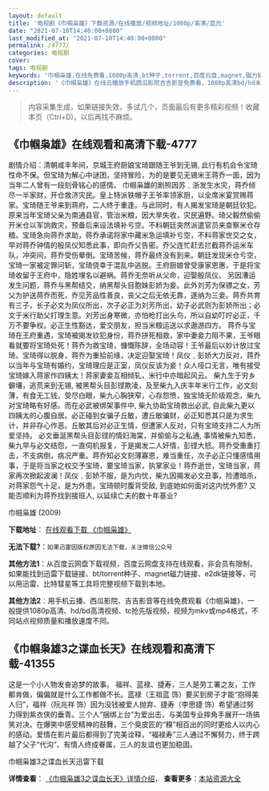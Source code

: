 ```yaml
---
layout: default
title: '电视剧《巾帼枭雄》下载资源/在线播放/视频地址/1080p/高清/蓝光'
date: "2021-07-10T14:40:00+0800"
last_modified_at: "2021-07-10T14:40:00+0800"
permalink: /4777/
categories: 电视剧
cover:
tags: 电视剧
keywords: '巾帼枭雄,在线免费看,1080p高清,bt种子,torrent,百度云盘,magnet,磁力链,迅雷下载资源'
description: '《巾帼枭雄》在线云播放手机西瓜影院吉吉影音免费看，1080p高清bd/hd未删减完整版和tc抢先枪版，mkv/mp4格式，附带bt/torrent种子、magnet/磁力链、百度云盘、网盘资源迅雷下载链接'
---
```


>内容采集生成，如果链接失效，多试几个，页面最后有更多精彩视频！收藏本页（Ctrl+D)，以后再找不麻烦。


## 《巾帼枭雄》在线观看和高清下载-4777

剧情介绍：清朝咸丰年间，京城王府厨娘宝琦跟随王爷到无锡, 此行有机会令宝琦性命不保。但宝琦为解心中谜团，坚持冒险，为的是要见无锡米王蒋乔一面，因为当年二人曾有一段刻骨铭心的感情。 巾帼枭雄的剧照因苏﹑浙发生水灾，蒋乔倾尽一半家财，开仓救济灾民。皇上特派铁帽子王爷率领家厨，以全席米宴赏赐蒋家。宝琦随王爷来到蒋府，二人终于重逢。与此同时，有人揭发宝琦是朝廷钦犯。原来当年宝琦父亲为南通县官，管治米粮，因大旱失收，灾民遍野。琦父毅然偷偷开米仓以军饷救灾，预备后来设法填补亏空。不料朝廷突然派遣官员来查察米仓存粮。宝琦急向蒋乔求助，蒋乔承诺将家中藏米急运填补亏空，不料蒋家世交之女，早对蒋乔钟情的殷凤仪知悉此事，即向乔父告密。乔父连忙赶去拦截蒋乔运米车队，冲突间，蒋乔受伤晕倒。宝琦苦候，蒋乔最终没有到来。朝廷发现米仓亏空，宝琦一家被定罪问斩，宝琦侥幸于混乱中逃脱。王府厨娘曾受康家恩惠，于是将宝琦收留于王府中，隐姓埋名以避祸。蒋乔无奈听从父命，迎娶殷凤仪。 另因漕运发生问题，蒋乔与黑帮结交，纳黑帮头目胞妹彭娇为妾。此外刘芳为保镖之女，芳父为护送蒋乔而死，乔见芳品性善良，丧父之后无依无靠，遂纳为三妾。蒋乔共育有三子，长子必文为凤仪所出，次子必正为刘芳所出，幼子必武则为彭娇所出；必文于米行助父打理生意。刘芳出身寒微，亦怕枪打出头鸟，所以自幼叮咛必正，千万不要争权。必正生性豁达，爱交朋友，担当米粮运送以求遨游四方。 蒋乔与宝琦在王府重遇，宝琦被揭发钦犯身份，蒋乔拼死相救，家中妻妾力阻不果，王爷眼看就要将宝琦处死！蒋乔为救宝琦，慷慨陈辞，全场动容！王爷最后以妙计放过宝琦。宝琦得以脱身，蒋乔为重拾前缘，决定迎娶宝琦！凤仪﹑彭娇大力反对，蒋乔以当年与宝琦有婚约，宝琦理应是正室，凤仪反该为妾！众人哑口无言，唯有接受宝琦嫁入蒋家作四姨太！蒋家妻妾互相倾轧，米行中亦暗起风云。 柴九生于穷乡僻壤，逃荒来到无锡, 被黑帮头目彭铿欺凌，及至柴九入庆丰年米行工作，必文刻薄，有食无工钱，受尽白眼，柴九心胸狭窄，心存怨愤，独宝琦无阶级观念，柴九对宝琦略有好感。而在必武被绑架事件中, 柴九协助宝琦救出必武, 自此柴九更以四姨太的心腹自居。必正碰到女骗子丘敏，遭丘敏骗财，必正知悉其只是为求生计，并非存心作恶。丘敏其后对必正生情，但遭家人反对，只有宝琦支持二人为所爱坚持。 必文垂涎黑帮头目彭铿的情妇海棠，并偷偷与之私通, 事情被柴九知悉，柴九早与必文结怨，一直伺机报复，于是揭发二人奸情，彭铿大怒。蒋乔受重重打击，不支病倒，病况严重。蒋乔知必文刻薄寡恩，难当重任，次子必正只懂感情用事，于是将当家之权交予宝琦，要宝琦当家，执掌家业！蒋乔逝世，宝琦当家，蒋家再次掀起波澜！凤仪﹑彭娇不服，是为内忧，柴九因揭发必文丑事，险遭暗杀，对蒋家怨气十足，是为外患。宝琦顿时腹背受敌, 到底她如何面对这内忧外患? 又能否顺利为蒋乔找到接班人, 以延续亡夫的数十年基业?


巾帼枭雄 (2009)

**下载地址**： [在线观看下载 《巾帼枭雄》](https://www.btbtdy.me/btdy/dy1035.html) 


**无法下载?**：`如果迅雷因版权原因无法下载，关注微信公众号 `

**其他方法1**：从百度云网盘下载视频，百度云网盘支持在线观看，非会员有限制，如果能找到迅雷下载链接、bt/torrent种子、magnet磁力链接、e2dk链接等，可以用迅雷、比特彗星等工具将完整视频下载到本地。

**其他方法2**：用手机云播、西瓜影院、吉吉影音等在线免费观看《巾帼枭雄》，一般提供1080p高清、hd/bd高清视频、tc抢先版视频，视频为mkv或mp4格式，不同站点视频质量和播放速度不同。


## 《巾帼枭雄3之谍血长天》在线观看和高清下载-41355

这是一个小人物发奋追梦的故事。 福祥、蓝禄、捷寿，三人是劳工署之友，工作都肯做，偏偏就是什么工作都做不长。蓝禄（王祖蓝 饰）要买到房子才能“抱得美人归”，福祥（阮兆祥 饰）因为没钱被爱人抛弃、捷寿（李思捷 饰）希望通过努力得到紫衣侠的垂青。三个人“捆绑上台”为爱出击，与美国专业摔角手展开一场搞笑对决。在爆笑中感受精神的鼓舞，三个臭皮匠的“糗”相百出的同时更给人以内心的感动。爱情在影片最后都得到了完美诠释，“福禄寿”三人通过不懈努力，终于跨越了父子“代沟”、有情人终成眷属，三人的友谊也更加稳固。


巾帼枭雄3之谍血长天迅雷下载

**详情查看**： [《巾帼枭雄3之谍血长天》详情介绍](/movie/41355/)， **查看更多**：[本站资源大全](/movie/t/all/)

